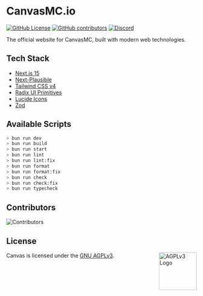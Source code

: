 # CanvasMC.io

[![GitHub License](https://img.shields.io/github/license/CraftCanvasMC/Website)](https://github.com/CraftCanvasMC/Website/blob/master/LICENSE)
[![GitHub contributors](https://img.shields.io/github/contributors/CraftCanvasMC/Website)](https://github.com/CraftCanvasMC/Website/graphs/contributors)
[![Discord](https://img.shields.io/discord/1168986665038127205?color=5865F2)](https://canvasmc.io/discord)

The official website for CanvasMC, built with modern web technologies.

## Tech Stack

- [Next.js 15](https://nextjs.org/)
- [Next-Plausible](https://next-plausible.vercel.app/)
- [Tailwind CSS v4](https://tailwindcss.com/)
- [Radix UI Primitives](https://www.radix-ui.com/primitives)
- [Lucide Icons](https://lucide.dev/)
- [Zod](https://zod.dev/)

## Available Scripts

```sh
> bun run dev
> bun run build
> bun run start
> bun run lint
> bun run lint:fix
> bun run format
> bun run format:fix
> bun run check
> bun run check:fix
> bun run typecheck
```

## Contributors

![Contributors](https://contrib.rocks/image?repo=CraftCanvasMC/Website)

## License

Canvas is licensed under the [GNU AGPLv3](https://github.com/CraftCanvasMC/Canvas/blob/master/LICENSE). <img align="right" width="100" src="https://upload.wikimedia.org/wikipedia/commons/thumb/0/06/AGPLv3_Logo.svg/1200px-AGPLv3_Logo.svg.png" alt="AGPLv3 Logo">
